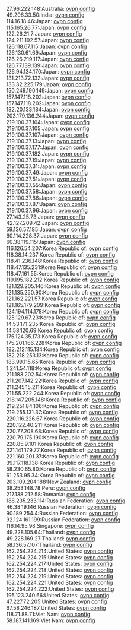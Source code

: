 27.96.222.148:Australia: [ovpn config](vpn/27_96_222_148.ovpn)  
49.206.33.50:India: [ovpn config](vpn/49_206_33_50.ovpn)  
114.16.18.46:Japan: [ovpn config](vpn/114_16_18_46.ovpn)  
115.165.26.77:Japan: [ovpn config](vpn/115_165_26_77.ovpn)  
122.26.21.7:Japan: [ovpn config](vpn/122_26_21_7.ovpn)  
124.211.192.57:Japan: [ovpn config](vpn/124_211_192_57.ovpn)  
126.118.67.115:Japan: [ovpn config](vpn/126_118_67_115.ovpn)  
126.130.61.69:Japan: [ovpn config](vpn/126_130_61_69.ovpn)  
126.26.219.117:Japan: [ovpn config](vpn/126_26_219_117.ovpn)  
126.77.139.139:Japan: [ovpn config](vpn/126_77_139_139.ovpn)  
126.94.134.170:Japan: [ovpn config](vpn/126_94_134_170.ovpn)  
131.213.72.132:Japan: [ovpn config](vpn/131_213_72_132.ovpn)  
133.32.225.179:Japan: [ovpn config](vpn/133_32_225_179.ovpn)  
150.249.190.149:Japan: [ovpn config](vpn/150_249_190_149.ovpn)  
157.147.118.202:Japan: [ovpn config](vpn/157_147_118_202.ovpn)  
157.147.118.202:Japan: [ovpn config](vpn/157_147_118_202.ovpn)  
182.20.133.184:Japan: [ovpn config](vpn/182_20_133_184.ovpn)  
203.179.136.244:Japan: [ovpn config](vpn/203_179_136_244.ovpn)  
219.100.37.104:Japan: [ovpn config](vpn/219_100_37_104.ovpn)  
219.100.37.105:Japan: [ovpn config](vpn/219_100_37_105.ovpn)  
219.100.37.107:Japan: [ovpn config](vpn/219_100_37_107.ovpn)  
219.100.37.13:Japan: [ovpn config](vpn/219_100_37_13.ovpn)  
219.100.37.177:Japan: [ovpn config](vpn/219_100_37_177.ovpn)  
219.100.37.182:Japan: [ovpn config](vpn/219_100_37_182.ovpn)  
219.100.37.19:Japan: [ovpn config](vpn/219_100_37_19.ovpn)  
219.100.37.31:Japan: [ovpn config](vpn/219_100_37_31.ovpn)  
219.100.37.49:Japan: [ovpn config](vpn/219_100_37_49.ovpn)  
219.100.37.51:Japan: [ovpn config](vpn/219_100_37_51.ovpn)  
219.100.37.55:Japan: [ovpn config](vpn/219_100_37_55.ovpn)  
219.100.37.58:Japan: [ovpn config](vpn/219_100_37_58.ovpn)  
219.100.37.86:Japan: [ovpn config](vpn/219_100_37_86.ovpn)  
219.100.37.87:Japan: [ovpn config](vpn/219_100_37_87.ovpn)  
219.100.37.96:Japan: [ovpn config](vpn/219_100_37_96.ovpn)  
27.143.25.73:Japan: [ovpn config](vpn/27_143_25_73.ovpn)  
42.127.209.42:Japan: [ovpn config](vpn/42_127_209_42.ovpn)  
59.136.57.185:Japan: [ovpn config](vpn/59_136_57_185.ovpn)  
60.114.228.37:Japan: [ovpn config](vpn/60_114_228_37.ovpn)  
60.38.119.115:Japan: [ovpn config](vpn/60_38_119_115.ovpn)  
116.126.54.207:Korea Republic of: [ovpn config](vpn/116_126_54_207.ovpn)  
118.38.14.237:Korea Republic of: [ovpn config](vpn/118_38_14_237.ovpn)  
118.41.236.148:Korea Republic of: [ovpn config](vpn/118_41_236_148.ovpn)  
118.47.135.231:Korea Republic of: [ovpn config](vpn/118_47_135_231.ovpn)  
118.47.161.55:Korea Republic of: [ovpn config](vpn/118_47_161_55.ovpn)  
119.195.182.212:Korea Republic of: [ovpn config](vpn/119_195_182_212.ovpn)  
121.129.205.146:Korea Republic of: [ovpn config](vpn/121_129_205_146.ovpn)  
121.135.250.90:Korea Republic of: [ovpn config](vpn/121_135_250_90.ovpn)  
121.162.221.57:Korea Republic of: [ovpn config](vpn/121_162_221_57.ovpn)  
121.165.179.209:Korea Republic of: [ovpn config](vpn/121_165_179_209.ovpn)  
124.194.114.178:Korea Republic of: [ovpn config](vpn/124_194_114_178.ovpn)  
125.129.67.23:Korea Republic of: [ovpn config](vpn/125_129_67_23.ovpn)  
14.53.171.235:Korea Republic of: [ovpn config](vpn/14_53_171_235.ovpn)  
14.58.120.69:Korea Republic of: [ovpn config](vpn/14_58_120_69.ovpn)  
175.124.35.173:Korea Republic of: [ovpn config](vpn/175_124_35_173.ovpn)  
175.201.166.228:Korea Republic of: [ovpn config](vpn/175_201_166_228.ovpn)  
182.212.115.134:Korea Republic of: [ovpn config](vpn/182_212_115_134.ovpn)  
182.218.253.13:Korea Republic of: [ovpn config](vpn/182_218_253_13.ovpn)  
183.99.115.65:Korea Republic of: [ovpn config](vpn/183_99_115_65.ovpn)  
1.241.54.118:Korea Republic of: [ovpn config](vpn/1_241_54_118.ovpn)  
211.183.202.54:Korea Republic of: [ovpn config](vpn/211_183_202_54.ovpn)  
211.207.142.22:Korea Republic of: [ovpn config](vpn/211_207_142_22.ovpn)  
211.245.15.211:Korea Republic of: [ovpn config](vpn/211_245_15_211.ovpn)  
211.55.222.244:Korea Republic of: [ovpn config](vpn/211_55_222_244.ovpn)  
218.147.205.148:Korea Republic of: [ovpn config](vpn/218_147_205_148.ovpn)  
219.251.84.106:Korea Republic of: [ovpn config](vpn/219_251_84_106.ovpn)  
219.255.131.37:Korea Republic of: [ovpn config](vpn/219_255_131_37.ovpn)  
220.116.226.67:Korea Republic of: [ovpn config](vpn/220_116_226_67.ovpn)  
220.122.40.211:Korea Republic of: [ovpn config](vpn/220_122_40_211.ovpn)  
220.77.208.68:Korea Republic of: [ovpn config](vpn/220_77_208_68.ovpn)  
220.79.175.190:Korea Republic of: [ovpn config](vpn/220_79_175_190.ovpn)  
220.85.9.101:Korea Republic of: [ovpn config](vpn/220_85_9_101.ovpn)  
221.141.179.77:Korea Republic of: [ovpn config](vpn/221_141_179_77.ovpn)  
221.160.201.37:Korea Republic of: [ovpn config](vpn/221_160_201_37.ovpn)  
39.117.118.138:Korea Republic of: [ovpn config](vpn/39_117_118_138.ovpn)  
58.230.65.80:Korea Republic of: [ovpn config](vpn/58_230_65_80.ovpn)  
61.253.95.34:Korea Republic of: [ovpn config](vpn/61_253_95_34.ovpn)  
203.109.204.188:New Zealand: [ovpn config](vpn/203_109_204_188.ovpn)  
38.253.148.78:Peru: [ovpn config](vpn/38_253_148_78.ovpn)  
217.138.212.58:Romania: [ovpn config](vpn/217_138_212_58.ovpn)  
188.235.233.114:Russian Federation: [ovpn config](vpn/188_235_233_114.ovpn)  
46.38.19.146:Russian Federation: [ovpn config](vpn/46_38_19_146.ovpn)  
90.189.254.4:Russian Federation: [ovpn config](vpn/90_189_254_4.ovpn)  
92.124.161.199:Russian Federation: [ovpn config](vpn/92_124_161_199.ovpn)  
116.14.95.98:Singapore: [ovpn config](vpn/116_14_95_98.ovpn)  
49.228.105.64:Thailand: [ovpn config](vpn/49_228_105_64.ovpn)  
49.228.169.27:Thailand: [ovpn config](vpn/49_228_169_27.ovpn)  
58.136.57.107:Thailand: [ovpn config](vpn/58_136_57_107.ovpn)  
162.254.224.214:United States: [ovpn config](vpn/162_254_224_214.ovpn)  
162.254.224.215:United States: [ovpn config](vpn/162_254_224_215.ovpn)  
162.254.224.217:United States: [ovpn config](vpn/162_254_224_217.ovpn)  
162.254.224.218:United States: [ovpn config](vpn/162_254_224_218.ovpn)  
162.254.224.219:United States: [ovpn config](vpn/162_254_224_219.ovpn)  
162.254.224.221:United States: [ovpn config](vpn/162_254_224_221.ovpn)  
162.254.224.222:United States: [ovpn config](vpn/162_254_224_222.ovpn)  
195.123.240.66:United States: [ovpn config](vpn/195_123_240_66.ovpn)  
47.227.72.205:United States: [ovpn config](vpn/47_227_72_205.ovpn)  
67.58.246.187:United States: [ovpn config](vpn/67_58_246_187.ovpn)  
118.71.88.71:Viet Nam: [ovpn config](vpn/118_71_88_71.ovpn)  
58.187.141.169:Viet Nam: [ovpn config](vpn/58_187_141_169.ovpn)  

